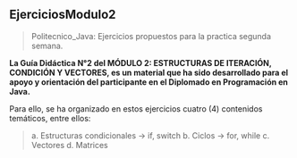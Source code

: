 ## EjerciciosModulo2

> Politecnico_Java: Ejercicios propuestos para la practica segunda semana.

**La Guía Didáctica N°2 del MÓDULO 2: ESTRUCTURAS DE ITERACIÓN, CONDICIÓN Y VECTORES, es un material que ha sido desarrollado para el apoyo y orientación del participante en el Diplomado en Programación en Java.**

Para ello, se ha organizado en estos ejercicios cuatro (4) contenidos temáticos, entre ellos:

>	a. Estructuras condicionales  -> if, switch
>	b. Ciclos					            -> for, while
>	c. Vectores
>	d. Matrices
